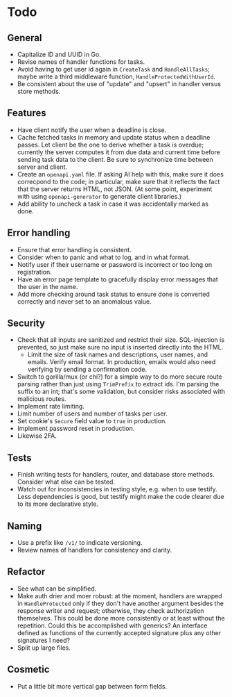# Todo

## General

- Capitalize ID and UUID in Go.
- Revise names of handler functions for tasks.
- Avoid having to get user id again in `CreateTask` and `HandleAllTasks`; maybe write a third middleware function, `HandleProtectedWithUserId`.
- Be consistent about the use of "update" and "upsert" in handler versus store methods.

## Features

- Have client notify the user when a deadline is close.
- Cache fetched tasks in memory and update status when a deadline passes. Let client be the one to derive whether a task is overdue; currently the server computes it from due data and current time before sending task data to the client. Be sure to synchronize time between server and client.
- Create an `openapi.yaml` file. If asking AI help with this, make sure it does correcpond to the code; in particular, make sure that it reflects the fact that the server returns HTML, not JSON. (At some point, experiment with using `openapi-generator` to generate client libraries.)
- Add ability to uncheck a task in case it was accidentally marked as done.

## Error handling

- Ensure that error handling is consistent.
- Consider when to panic and what to log, and in what format.
- Notify user if their username or password is incorrect or too long on registration.
- Have an error page template to gracefully display error messages that the user in the name.
- Add more checking around task status to ensure done is converted correctly and never set to an anomalous value.

## Security

- Check that all inputs are sanitized and restrict their size. SQL-injection is prevented, so just make sure no input is inserted directly into the HTML.
  - Limit the size of task names and descriptions, user names, and emails. Verify email format. In production, emails would also need verifying by sending a confirmation code.
- Switch to gorilla/mux (or chi?) for a simple way to do more secure route parsing rather than just using `TrimPrefix` to extract ids. I'm parsing the suffix to an int; that's some validation, but consider risks associated with malicious routes.
- Implement rate limiting.
- Limit number of users and number of tasks per user.
- Set cookie's `Secure` field value to `true` in production.
- Implement password reset in production.
- Likewise 2FA.

## Tests

- Finish writing tests for handlers, router, and database store methods. Consider what else can be tested.
- Watch out for inconsistencies in testing style, e.g. when to use testify. Less dependencies is good, but testify might make the code clearer due to its more declarative style.

## Naming

- Use a prefix like `/v1/` to indicate versioning.
- Review names of handlers for consistency and clarity.

## Refactor

- See what can be simplified.
- Make auth drier and moer robust: at the moment, handlers are wrapped in `HandleProtected` only if they don't have another argument besides the response writer and request; otherwise, they check authorization themselves. This could be done more consistently or at least without the repetition. Could this be accomplished with generics? An interface defined as functions of the currently accepted signature plus any other signatures I need?
- Split up large files.

## Cosmetic

- Put a little bit more vertical gap between form fields.
